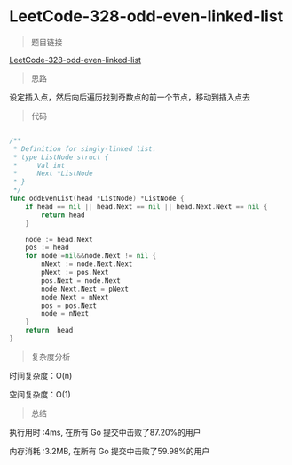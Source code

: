 #  LeetCode-328-odd-even-linked-list

>题目链接

[LeetCode-328-odd-even-linked-list](https://leetcode-cn.com/problems/odd-even-linked-list/)

>思路

设定插入点，然后向后遍历找到奇数点的前一个节点，移动到插入点去

>代码

```go

/**
 * Definition for singly-linked list.
 * type ListNode struct {
 *     Val int
 *     Next *ListNode
 * }
 */
func oddEvenList(head *ListNode) *ListNode {
    if head == nil || head.Next == nil || head.Next.Next == nil {
        return head
    }

    node := head.Next
    pos := head
    for node!=nil&&node.Next != nil {
        nNext := node.Next.Next
        pNext := pos.Next
        pos.Next = node.Next
        node.Next.Next = pNext
        node.Next = nNext
        pos = pos.Next
        node = nNext
    }
    return  head
}

```

>复杂度分析

时间复杂度：O(n)

空间复杂度：O(1)

>总结

执行用时 :4ms, 在所有 Go 提交中击败了87.20%的用户
 
内存消耗 :3.2MB, 在所有 Go 提交中击败了59.98%的用户
